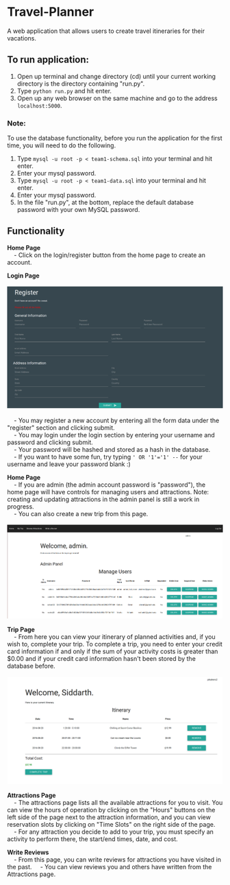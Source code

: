 # Travel-Planner

A web application that allows users to create travel itineraries for their vacations.

## To run application:
1. Open up terminal and change directory (cd) until your current working directory is the directory containing "run.py".
2. Type `python run.py` and hit enter.
3. Open up any web browser on the same machine and go to the address `localhost:5000`.

### Note:
To use the database functionality, before you run the application for the first time, you will need to do the following.

1. Type `mysql -u root -p < team1-schema.sql` into your terminal and hit enter.
2. Enter your mysql password.
3. Type `mysql -u root -p < team1-data.sql` into your terminal and hit enter.
4. Enter your mysql password.
5. In the file "run.py", at the bottom, replace the default database password with your own MySQL password.

## Functionality
<b>Home Page</b><br />
&nbsp;&nbsp;&nbsp;&nbsp;- Click on the login/register button from the home page to create an account.

<b>Login Page</b><br /><br />
<img src="register.png" /><br /><br />
&nbsp;&nbsp;&nbsp;&nbsp;- You may register a new account by entering all the form data under the "register" section and clicking submit.<br />
&nbsp;&nbsp;&nbsp;&nbsp;- You may login under the login section by entering your username and password and clicking submit.<br />
&nbsp;&nbsp;&nbsp;&nbsp;- Your password will be hashed and stored as a hash in the database.<br />
&nbsp;&nbsp;&nbsp;&nbsp;- If you want to have some fun, try typing `' OR '1'='1' --` for your username and leave your password blank :)

<b>Home Page</b><br />
&nbsp;&nbsp;&nbsp;&nbsp;- If you are admin (the admin account password is "password"), the home page will have controls for managing users and attractions. Note: creating and updating attractions in the admin panel is still a work in progress.<br />
&nbsp;&nbsp;&nbsp;&nbsp;- You can also create a new trip from this page.
<br /><br />
<img src="adminpanel.png" /><br />

<b>Trip Page</b><br />
&nbsp;&nbsp;&nbsp;&nbsp;- From here you can view your itinerary of planned activities and, if you wish to, complete your trip. To complete a trip, you need to enter your credit card information if and only if the sum of your activity costs is greater than $0.00 and if your credit card information hasn't been stored by the database before.<br /><br />
<img src="trip.png" /><br />

<b>Attractions Page</b><br />
&nbsp;&nbsp;&nbsp;&nbsp;- The attractions page lists all the available attractions for you to visit. You can view the hours of operation by clicking on the "Hours" buttons on the left side of the page next to the attraction information, and you can view reservation slots by clicking on "Time Slots" on the right side of the page.<br />
&nbsp;&nbsp;&nbsp;&nbsp;- For any attraction you decide to add to your trip, you must specify an activity to perform there, the start/end times, date, and cost.

<b>Write Reviews</b><br />
&nbsp;&nbsp;&nbsp;&nbsp;- From this page, you can write reviews for attractions you have visited in the past.
&nbsp;&nbsp;&nbsp;&nbsp;- You can view reviews you and others have written from the Attractions page.
